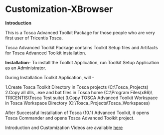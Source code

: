 # Customization-XBrowser

**Introduction**

This is a Tosca Advanced Toolkit Package for those people who are very first user of Tricentis Tosca.

Tosca Advanced Toolkit Package contains Toolkit Setup files and Artifacts for Tosca Advanced Toolkit installation.

**Installation-**
   To install the Toolkit Application, run Toolkit Setup Application as an Administrator.
   
During Installation Toolkit Application, will -

 1.Create Tosca Toolkit Directory in Tosca projects (C:\Tosca_Projects)
 2.Copy all dlls, .exe and bat files in Tosca home (C:\Program Files(x86)\ TRICENTIS\Tosca Test suite)
 3.Copy TOSCA Advanced Toolkit Workspace in Tosca Workspace Directory (C:\Tosca_Projects\Tosca_Workspaces)
 
After Successful Installation of Tosca (10.1) Advanced Toolkit, it opens Tosca Commander and opens
Tosca Advanced Toolkit project.

Introduction and Customization Videos are available [here](https://tricentis.egnyte.com/fl/UucaOg3295) 
